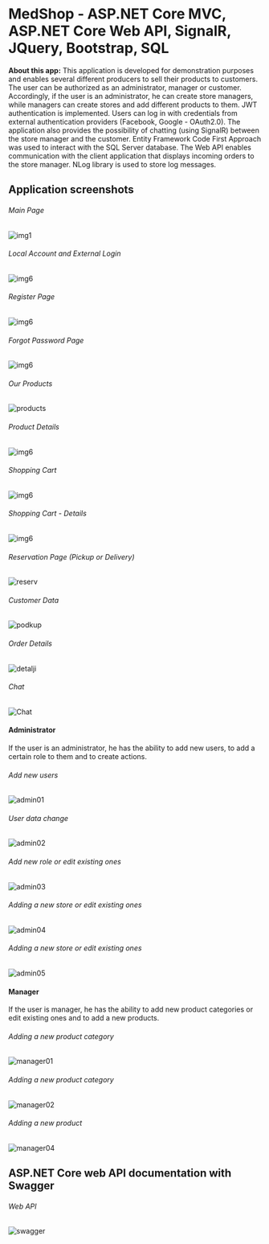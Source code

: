 # MedShop - ASP.NET Core MVC, ASP.NET Core Web API, SignalR, JQuery, Bootstrap, SQL

**About this app:** This application is developed for demonstration purposes and enables several different producers to sell their products to customers. The user can be authorized as an administrator, manager or customer. Accordingly, if the user is an administrator, he can create store managers, while managers can create stores and add different products to them. JWT authentication is implemented. Users can log in with credentials from external authentication providers (Facebook, Google - OAuth2.0). The application also provides the possibility of chatting (using SignalR) between the store manager and the customer. Entity Framework Code First Approach was used to interact with the SQL Server database. The Web API enables communication with the client application that displays incoming orders to the store manager. NLog library is used to store log messages. 

<!--- ## URL
###### https://medshopsite.azurewebsites.net/

## Test credentials

#### Customer:
###### Email: user01@gmail.com 
###### Password: Test1234!

#### Manager: 
###### Email: manager01@gmail.com 
###### Password: Test1234!

#### Administrator:
###### Email: admin@gmail.com 
###### Password: Test1234! -->

## Application screenshots

###### Main Page

![img1](https://user-images.githubusercontent.com/118169200/220606323-11e98704-3277-40f0-b89d-510f1b250844.png)


###### Local Account and External Login

![img6](https://user-images.githubusercontent.com/118169200/220545658-8c93924b-b7c4-4612-aee3-f0c8ccf38ee7.png)

###### Register Page

![img6](https://user-images.githubusercontent.com/118169200/220546542-83a15e7c-79bf-4792-ac32-b6b86ac84afa.png)

###### Forgot Password Page

![img6](https://user-images.githubusercontent.com/118169200/220548090-1ff1df62-f255-4b09-9639-fa037f9dcf2a.png)

###### Our Products

![products](https://user-images.githubusercontent.com/118169200/220606625-a10b8ae9-9992-4edd-a539-4e0bee16282b.png)

###### Product Details

![img6](https://user-images.githubusercontent.com/118169200/220551308-3c52d771-6fbe-4899-b110-8f4ff1bcc0cb.png)

###### Shopping Cart
![img6](https://user-images.githubusercontent.com/118169200/220552028-e13f9111-4491-4ea7-8b06-9b2003a07f30.png)

###### Shopping Cart - Details
![img6](https://user-images.githubusercontent.com/118169200/220552570-cf9ea086-994b-42c1-91d2-421dd177364a.png)

###### Reservation Page (Pickup or Delivery)
![reserv](https://github.com/BB9086/MedShop/assets/118169200/e37d35e8-2a33-45c0-8b83-e86ee89614a1)

###### Customer Data
![podkup](https://github.com/BB9086/MedShop/assets/118169200/fb6cf695-7696-44c8-9c78-eaf54d77ad47)

###### Order Details
![detalji](https://github.com/BB9086/MedShop/assets/118169200/e553f81d-9959-4d51-a4b1-e035f1ecc70d)

###### Chat 
![Chat](https://user-images.githubusercontent.com/118169200/220607502-ebf1cda9-f822-46ed-bb3b-c5d6c66d9442.png)

#### Administrator
If the user is an administrator, he has the ability to add new users, to add a certain role to them and to create actions.

###### Add new users
![admin01](https://user-images.githubusercontent.com/118169200/220608752-456a97b8-71f6-4a7b-9907-9411011eb917.png)

###### User data change
![admin02](https://user-images.githubusercontent.com/118169200/220609100-ef6adbd9-ee6f-4119-bd1e-277bb815326d.png)

###### Add new role or edit existing ones
![admin03](https://user-images.githubusercontent.com/118169200/220610069-385a3cbf-6712-4875-8fda-6ad7765d39b9.png)

###### Adding a new store or edit existing ones
![admin04](https://user-images.githubusercontent.com/118169200/220610494-65e8798d-be4f-4aa0-b9f8-4023d4744e70.png)

###### Adding a new store or edit existing ones
![admin05](https://user-images.githubusercontent.com/118169200/220610520-ec81dac7-5897-4785-9509-6db29bbac984.png)

#### Manager
If the user is manager, he has the ability to add new product categories or edit existing ones and to add a new products.

######  Adding a new product category
![manager01](https://user-images.githubusercontent.com/118169200/220613231-79ed826e-90ef-4358-9991-515efc3a25bd.png)

###### Adding a new product category
![manager02](https://user-images.githubusercontent.com/118169200/220613238-05151512-56fc-4443-8313-2e2a41fba33a.png)

###### Adding a new product
![manager04](https://user-images.githubusercontent.com/118169200/220613247-6205967c-8d40-4d46-872f-393bea3b042c.png)

## ASP.NET Core web API documentation with Swagger

<!--- ###### URL: https://medshopsite.azurewebsites.net/swagger/index.html -->

###### Web API

![swagger](https://user-images.githubusercontent.com/118169200/220547262-b679e318-3dfe-43e8-9c80-60068b17a1bc.png)








